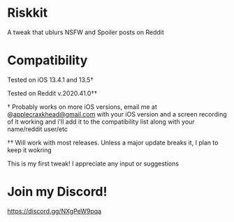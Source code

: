 # Riskkit
A tweak that ublurs NSFW and Spoiler posts on Reddit
# Compatibility
Tested on iOS 13.4.1 and 13.5†

Tested on Reddit v.2020.41.0††

† Probably works on more iOS versions, email me at @applecraxkhead@gmail.com with your iOS version and a screen recording of it working and i'll add it to the compatibility list along with your name/reddit user/etc

†† Will work with most releases. Unless a major update breaks it, I plan to keep it wokring

This is my first tweak! I appreciate any input or suggestions

# Join my Discord!
https://discord.gg/NXgPeW9pqa
